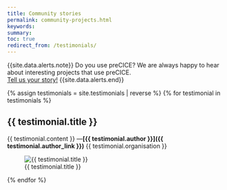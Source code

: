 ```yaml
---
title: Community stories
permalink: community-projects.html
keywords:
summary:
toc: true
redirect_from: /testimonials/
---
```


{{site.data.alerts.note}}
Do you use preCICE? We are always happy to hear about interesting projects that use preCICE. <br>
<a class="button primary" href="community-channels.html">Tell us your story!</a>
{{site.data.alerts.end}}

<div class="testimonials">

{% assign testimonials = site.testimonials | reverse %}
{% for testimonial in testimonials %}

<h2>{{ testimonial.title }}</h2>

<div class="row" markdown="1">
<div class="col-md-6" markdown="1">

{{ testimonial.content }}
—**[{{ testimonial.author }}]({{ testimonial.author_link }})**
{{ testimonial.organisation }}

</div>
<div class="col-md-6" markdown="1">

<figure markdown="1">
<img src="images/testimonials/{{ testimonial.img }}" alt="{{ testimonial.title }}">
<figcaption>{{ testimonial.title }}</figcaption>
</figure>

</div>
</div>
{% endfor %}

</div>

